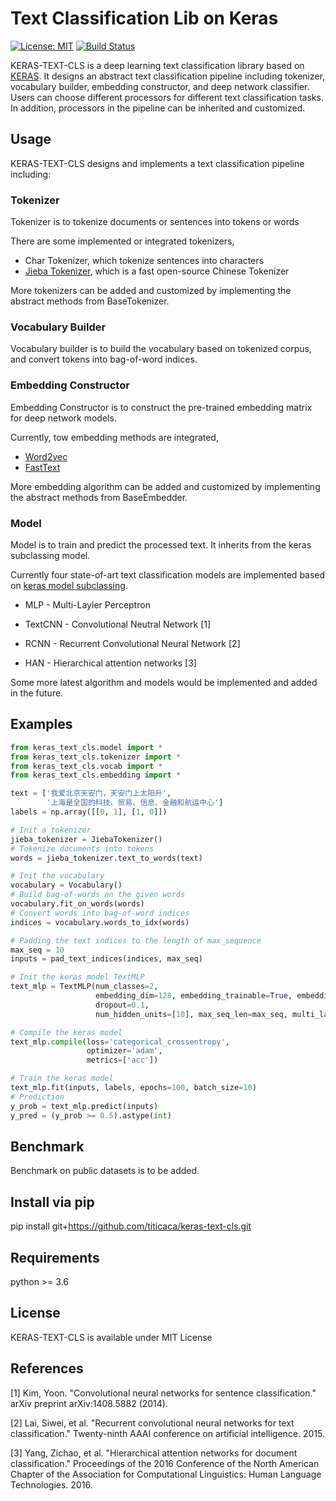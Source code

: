# Text Classification Lib on Keras
[![License: MIT](https://img.shields.io/badge/License-MIT-blue.svg)](https://opensource.org/licenses/MIT)
[![Build Status](https://travis-ci.org/titicaca/keras-text-cls.svg?branch=master)](https://travis-ci.org/titicaca/keras-text-cls)

KERAS-TEXT-CLS is a deep learning text classification library based on [KERAS](https://keras.io/). 
It designs an abstract text classification pipeline including tokenizer, 
vocabulary builder, embedding constructor, and deep network classifier.
Users can choose different processors for different text classification tasks. 
In addition, processors in the pipeline can be inherited and customized. 

## Usage

KERAS-TEXT-CLS designs and implements a text classification pipeline including:

### Tokenizer

Tokenizer is to tokenize documents or sentences into tokens or words

There are some implemented or integrated tokenizers,
- Char Tokenizer, which tokenize sentences into characters
- [Jieba Tokenizer](https://github.com/fxsjy/jieba), which is a fast open-source Chinese Tokenizer 

More tokenizers can be added and customized by implementing the abstract methods from BaseTokenizer.  

### Vocabulary Builder

Vocabulary builder is to build the vocabulary based on tokenized corpus, and convert tokens into bag-of-word indices.

### Embedding Constructor
 
Embedding Constructor is to construct the pre-trained embedding matrix for deep network models.

Currently, tow embedding methods are integrated,
- [Word2vec](https://radimrehurek.com/gensim/models/word2vec.html)
- [FastText](https://pypi.org/project/fasttext/)

More embedding algorithm can be added and customized by implementing the abstract methods from BaseEmbedder.

### Model

Model is to train and predict the processed text. It inherits from the keras subclassing model. 

Currently four state-of-art text classification models are implemented based on 
[keras model subclassing](https://keras.io/models/about-keras-models/#model-subclassing).

- MLP - Multi-Layler Perceptron

- TextCNN - Convolutional Neutral Network [1]

- RCNN - Recurrent Convolutional Neural Network [2]

- HAN - Hierarchical attention networks [3]

Some more latest algorithm and models would be implemented and added in the future.


## Examples
```python
from keras_text_cls.model import *
from keras_text_cls.tokenizer import *
from keras_text_cls.vocab import *
from keras_text_cls.embedding import *

text = ['我爱北京天安门，天安门上太阳升',
        '上海是全国的科技、贸易、信息、金融和航运中心']
labels = np.array([[0, 1], [1, 0]])

# Init a tokenizer
jieba_tokenizer = JiebaTokenizer()
# Tokenize documents into tokens
words = jieba_tokenizer.text_to_words(text)

# Init the vocabulary
vocabulary = Vocabulary()
# Build bag-of-words on the given words
vocabulary.fit_on_words(words)
# Convert words into bag-of-word indices
indices = vocabulary.words_to_idx(words)

# Padding the text indices to the length of max_sequence
max_seq = 10
inputs = pad_text_indices(indices, max_seq)

# Init the keras model TextMLP
text_mlp = TextMLP(num_classes=2,
                   embedding_dim=128, embedding_trainable=True, embedding_vocab_size=vocabulary.vocab_size,
                   dropout=0.1,
                   num_hidden_units=[10], max_seq_len=max_seq, multi_label=False)

# Compile the keras model
text_mlp.compile(loss='categorical_crossentropy',
                 optimizer='adam',
                 metrics=['acc'])

# Train the keras model 
text_mlp.fit(inputs, labels, epochs=100, batch_size=10)
# Prediction 
y_prob = text_mlp.predict(inputs)
y_pred = (y_prob >= 0.5).astype(int)

```


## Benchmark

Benchmark on public datasets is to be added.


## Install via pip

pip install git+https://github.com/titicaca/keras-text-cls.git

## Requirements

python >= 3.6


## License

KERAS-TEXT-CLS is available under MIT License


## References

[1] Kim, Yoon. "Convolutional neural networks for sentence classification." arXiv preprint arXiv:1408.5882 (2014).

[2] Lai, Siwei, et al. "Recurrent convolutional neural networks for text classification." Twenty-ninth AAAI conference on artificial intelligence. 2015.

[3] Yang, Zichao, et al. "Hierarchical attention networks for document classification." 
Proceedings of the 2016 Conference of the North American Chapter of the Association for Computational Linguistics: Human Language Technologies. 2016.
